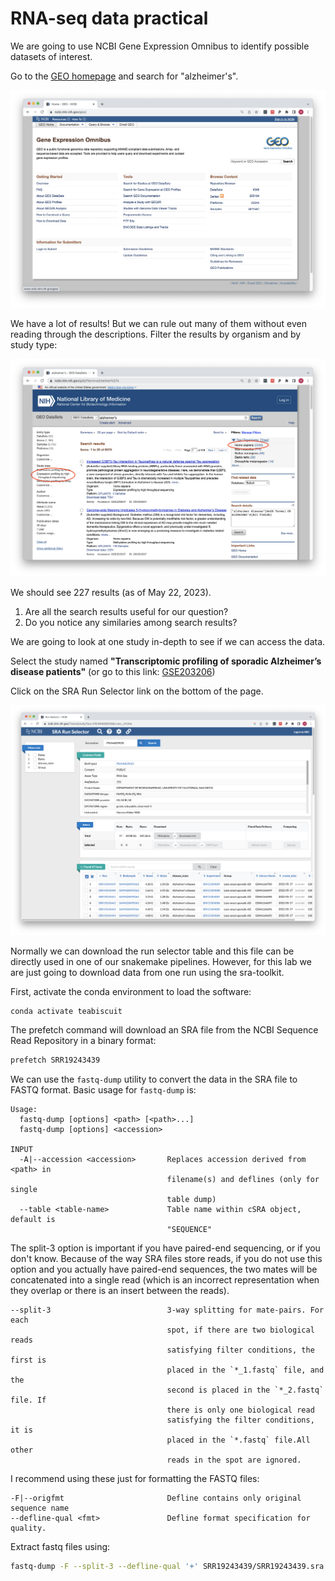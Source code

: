 # RNA-seq data practical

We are going to use NCBI Gene Expression Omnibus to identify possible datasets of interest.

Go to the [GEO homepage](https://www.ncbi.nlm.nih.gov/geo/) and search for "alzheimer's".

![](./geo1.png)

We have a lot of results! But we can rule out many of them without even reading through the descriptions. Filter the results by organism and by study type:

![](./geo2.png)

We should see 227 results (as of May 22, 2023).

1. Are all the search results useful for our question?
2. Do you notice any similaries among search results?

We are going to look at one study in-depth to see if we can access the data.

Select the study named **"Transcriptomic profiling of sporadic Alzheimer’s disease patients"** (or go to this link: [GSE203206](https://www.ncbi.nlm.nih.gov/geo/query/acc.cgi?acc=GSE203206))

Click on the SRA Run Selector link on the bottom of the page.

![](./runselector.png)

Normally we can download the run selector table and this file can be directly used in one of our snakemake pipelines. However, for this lab we are just going to download data from one run using the sra-toolkit.

First, activate the conda environment to load the software:

```bash
conda activate teabiscuit
```

The prefetch command will download an SRA file from the NCBI Sequence Read Repository in a binary format:

```bash
prefetch SRR19243439
```

We can use the `fastq-dump` utility to convert the data in the SRA file to FASTQ format. Basic usage for `fastq-dump` is:

```
Usage:
  fastq-dump [options] <path> [<path>...]
  fastq-dump [options] <accession>

INPUT
  -A|--accession <accession>       Replaces accession derived from <path> in
                                   filename(s) and deflines (only for single
                                   table dump)
  --table <table-name>             Table name within cSRA object, default is
                                   "SEQUENCE"
```

The split-3 option is important if you have paired-end sequencing, or if you don't know. Because of the way SRA files store reads, if you do not use this option and you actually have paired-end sequences, the two mates will be concatenated into a single read (which is an incorrect representation when they overlap or there is an insert between the reads).

```
--split-3                          3-way splitting for mate-pairs. For each
                                   spot, if there are two biological reads
                                   satisfying filter conditions, the first is
                                   placed in the `*_1.fastq` file, and the
                                   second is placed in the `*_2.fastq` file. If
                                   there is only one biological read
                                   satisfying the filter conditions, it is
                                   placed in the `*.fastq` file.All other
                                   reads in the spot are ignored.
```

I recommend using these just for formatting the FASTQ files:

```
-F|--origfmt                       Defline contains only original sequence name
--defline-qual <fmt>               Defline format specification for quality.
```

Extract fastq files using:

```bash
fastq-dump -F --split-3 --defline-qual '+' SRR19243439/SRR19243439.sra
```

